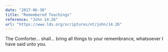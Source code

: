 ```yaml
---
date: "2017-06-30"
title: "Remembered Teachings"
reference: "John 14:26"
url: "https://www.lds.org/scriptures/nt/john/14.26"
---
```


The Comforter... shall... bring all things to your remembrance, whatsoever I have said unto you.
